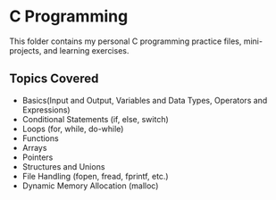 # C Programming

This folder contains my personal C programming practice files, mini-projects, and learning exercises.

## Topics Covered

- Basics(Input and Output,  Variables and Data Types, Operators and Expressions) 
- Conditional Statements (if, else, switch)
- Loops (for, while, do-while)
- Functions 
- Arrays 
- Pointers
- Structures and Unions
- File Handling (fopen, fread, fprintf, etc.)
- Dynamic Memory Allocation (malloc)




